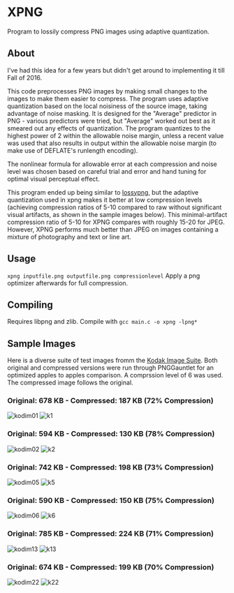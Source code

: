 # XPNG
Program to lossily compress PNG images using adaptive quantization.

## About
I've had this idea for a few years but didn't get around to implementing it till Fall of 2016.

This code preprocesses PNG images by making small changes to the images to make them easier to compress. The program uses adaptive quantization based on the local noisiness of the source image, taking advantage of noise masking. It is designed for the "Average" predictor in PNG - various predictors were tried, but "Average" worked out best as it smeared out any effects of quantization. The program quantizes to the highest power of 2 within the allowable noise margin, unless a recent value was used that also results in output within the allowable noise margin (to make use of DEFLATE's runlength encoding).

The nonlinear formula for allowable error at each compression and noise level was chosen based on careful trial and error and hand tuning for optimal visual perceptual effect.

This program ended up being similar to [lossypng](https://github.com/foobaz/lossypng), but the adaptive quantization used in xpng makes it better at low compression levels (achieving compression ratios of 5-10 compared to raw without significant visual artifacts, as shown in the sample images below). This minimal-artifact compression ratio of 5-10 for XPNG compares with roughly 15-20 for JPEG. However, XPNG performs much better than JPEG on images containing a mixture of photography and text or line art.

## Usage
`xpng inputfile.png outputfile.png compressionlevel`
Apply a png optimizer afterwards for full compression.

## Compiling
Requires libpng and zlib. Compile with `gcc main.c -o xpng -lpng*`

## Sample Images
Here is a diverse suite of test images fromm the [Kodak Image Suite](http://r0k.us/graphics/kodak/). Both original and compressed versions were run through PNGGauntlet for an optimized apples to apples comparison. A comprssion level of 6 was used. The compressed image follows the original.

### Original: 678 KB - Compressed: 187 KB (72% Compression)
![kodim01](https://cloud.githubusercontent.com/assets/8397050/21791560/6d455276-d698-11e6-8101-8533ebcf7249.png)
![k1](https://cloud.githubusercontent.com/assets/8397050/21791567/6d6cd7ec-d698-11e6-89ff-9231a28c48f3.png)

### Original: 594 KB - Compressed: 130 KB (78% Compression)
![kodim02](https://cloud.githubusercontent.com/assets/8397050/21791559/6d43cbb8-d698-11e6-9104-45c011d5416d.png)
![k2](https://cloud.githubusercontent.com/assets/8397050/21791566/6d6b0ce6-d698-11e6-9c4a-a8c2f419ccd3.png)

### Original: 742 KB - Compressed: 198 KB (73% Compression)
![kodim05](https://cloud.githubusercontent.com/assets/8397050/21791561/6d46d9fc-d698-11e6-8fbf-b1276c061c9d.png)
![k5](https://cloud.githubusercontent.com/assets/8397050/21791568/6d72ad48-d698-11e6-9b31-769daccd1bc6.png)

### Original: 590 KB - Compressed: 150 KB (75% Compression)
![kodim06](https://cloud.githubusercontent.com/assets/8397050/21791562/6d4a1504-d698-11e6-97bb-eb22d565eee2.png)
![k6](https://cloud.githubusercontent.com/assets/8397050/21791569/6d7e6124-d698-11e6-8e4e-868b4c0245c0.png)

### Original: 785 KB - Compressed: 224 KB (71% Compression)
![kodim13](https://cloud.githubusercontent.com/assets/8397050/21791563/6d5d94a8-d698-11e6-83ac-2ee6f77d9e13.jpg)
![k13](https://cloud.githubusercontent.com/assets/8397050/21791557/6d3b7472-d698-11e6-814e-24697ee57041.png)

### Original: 674 KB - Compressed: 199 KB (70% Compression)
![kodim22](https://cloud.githubusercontent.com/assets/8397050/21791565/6d66d702-d698-11e6-88ea-7c199ab33f90.png)
![k22](https://cloud.githubusercontent.com/assets/8397050/21791570/6d99ff4c-d698-11e6-87d3-c265e5ad6677.png)
